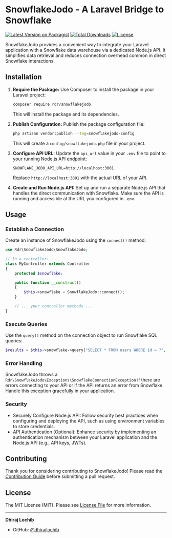 
# SnowflakeJodo - A Laravel Bridge to Snowflake 

[![Latest Version on Packagist](https://img.shields.io/packagist/v/rdr/snowflakejodo.svg?style=flat-square)](https://packagist.org/packages/rdr/snowflakejodo)
[![Total Downloads](https://img.shields.io/packagist/dt/rdr/snowflakejodo.svg?style=flat-square)](https://packagist.org/packages/rdr/snowflakejodo)
[![License](https://img.shields.io/badge/license-MIT-brightgreen.svg?style=flat-square)](LICENSE.md)

SnowflakeJodo provides a convenient way to integrate your Laravel application with a Snowflake data warehouse via a dedicated Node.js API. It simplifies data retrieval and reduces connection overhead common in direct Snowflake interactions.

## Installation

1. **Require the Package:** Use Composer to install the package in your Laravel project:
   ```bash
   composer require rdr/snowflakejodo
   ```
   This will install the package and its dependencies.

2. **Publish Configuration:** Publish the package configuration file:
   ```bash
   php artisan vendor:publish --tag=snowflakejodo-config
   ```
   This will create a `config/snowflakejodo.php` file in your project.

3. **Configure API URL:** Update the `api_url` value in your `.env` file to point to your running Node.js API endpoint:
   ```dotenv
   SNOWFLAKE_JODO_API_URL=http://localhost:3001
   ```
   Replace `http://localhost:3001` with the actual URL of your API.

4. **Create and Run Node.js API:** Set up and run a separate Node.js API that handles the direct communication with Snowflake. Make sure the API is running and accessible at the URL you configured in `.env`.

## Usage

### Establish a Connection
Create an instance of SnowflakeJodo using the `connect()` method:
```php
use Rdr\SnowflakeJodo\SnowflakeJodo;

// In a controller:
class MyController extends Controller
{
    protected $snowflake;

    public function __construct()
    {
        $this->snowflake = SnowflakeJodo::connect(); 
    }

    // ... your controller methods ... 
}
```

### Execute Queries
Use the `query()` method on the connection object to run Snowflake SQL queries:
```php
$results = $this->snowflake->query("SELECT * FROM users WHERE id = ?", [1]);
```

### Error Handling
SnowflakeJodo throws a `Rdr\SnowflakeJodo\Exceptions\SnowflakeConnectionException` if there are errors connecting to your API or if the API returns an error from Snowflake. Handle this exception gracefully in your application.

### Security
- Securely Configure Node.js API: Follow security best practices when configuring and deploying the API, such as using environment variables to store credentials.
- API Authentication (Optional): Enhance security by implementing an authentication mechanism between your Laravel application and the Node.js API (e.g., API keys, JWTs).

## Contributing

Thank you for considering contributing to SnowflakeJodo! Please read the [Contribution Guide](CONTRIBUTING.md) before submitting a pull request.

## License

The MIT License (MIT). Please see [License File](LICENSE.md) for more information.

---

**Dhiraj Lochib**
- GitHub: [@dhirajlochib](https://github.com/dhirajlochib)
